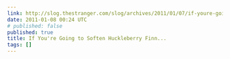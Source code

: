 ```yaml
---
link: http://slog.thestranger.com/slog/archives/2011/01/07/if-youre-going-to-soften-huckleberry-finn
date: 2011-01-08 00:24 UTC
# published: false
published: true
title: If You're Going to Soften Huckleberry Finn...
tags: []
---
```



